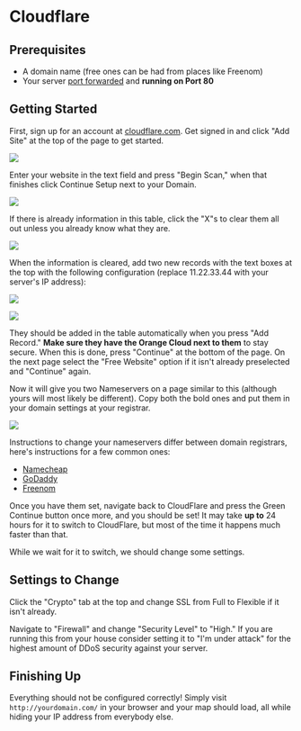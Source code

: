 # Cloudflare

## Prerequisites

  - A domain name (free ones can be had from places like Freenom)
  - Your server [port forwarded](http://rocketmap.readthedocs.io/en/develop/extras/external.html) and **running on Port 80**

## Getting Started

First, sign up for an account at [cloudflare.com](https://www.cloudflare.com/a/sign-up). Get signed in and click "Add Site" at the top of the page to get started.

![](../_static/img/KxDz8Ik.png)

Enter your website in the text field and press "Begin Scan," when that finishes click Continue Setup next to your Domain.

![](../_static/img/cJZio5R.png)

If there is already information in this table, click the "X"s to clear them all out unless you already know what they are.

![](../_static/img/AzEGV1i.png)

When the information is cleared, add two new records with the text boxes at the top with the following configuration (replace 11.22.33.44 with your server's IP address):

![](../_static/img/ZXMksO1.png)

![](../_static/img/KLAGSDL.png)

They should be added in the table automatically when you press "Add Record." **Make sure they have the Orange Cloud next to them** to stay secure. When this is done, press "Continue" at the bottom of the page. On the next page select the "Free Website" option if it isn't already preselected and "Continue" again.

Now it will give you two Nameservers on a page similar to this (although yours will most likely be different). Copy both the bold ones and put them in your domain settings at your registrar.

![](../_static/img/ZTzOM0g.png)

Instructions to change your nameservers differ between domain registrars, here's instructions for a few common ones:

  - [Namecheap](https://www.namecheap.com/support/knowledgebase/article.aspx/767/10/how-can-i-change-the-nameservers-for-my-domain)
  - [GoDaddy](https://www.godaddy.com/help/set-custom-nameservers-for-domains-registered-with-godaddy-12317)
  - [Freenom](https://my.freenom.com/knowledgebase.php?action=displayarticle&id=3)

Once you have them set, navigate back to CloudFlare and press the Green Continue button once more, and you should be set! It may take **up to** 24 hours for it to switch to CloudFlare, but most of the time it happens much faster than that.

While we wait for it to switch, we should change some settings.

## Settings to Change

Click the "Crypto" tab at the top and change SSL from Full to Flexible if it isn't already.

Navigate to "Firewall" and change "Security Level" to "High." If you are running this from your house consider setting it to "I'm under attack" for the highest amount of DDoS security against your server.

## Finishing Up

Everything should not be configured correctly! Simply visit `http://yourdomain.com/` in your browser and your map should load, all while hiding your IP address from everybody else.
